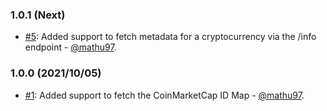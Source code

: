### 1.0.1 (Next)

- [#5](https://github.com/koffeefinance/coinmarketcap-ruby-client/pull/5): Added support to fetch metadata for a cryptocurrency via the /info endpoint - [@mathu97](https://github.com/mathu97).

### 1.0.0 (2021/10/05)

- [#1](https://github.com/koffeefinance/coinmarketcap-ruby-client/pull/1): Added support to fetch the CoinMarketCap ID Map - [@mathu97](https://github.com/mathu97).
